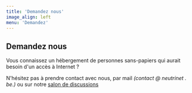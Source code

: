 ```yaml
---
title: 'Demandez nous'
image_align: left
menu: 'Demandez'
---
```


## Demandez nous
Vous connaissez un hébergement de personnes sans-papiers qui aurait besoin d'un accès à Internet ?

N'hésitez pas à prendre contact avec nous, par mail _(contact @ neutrinet . be.)_ ou sur notre [salon de discussions](https://chat.neutrinet.be/neutrinet/channels/sans-papiers)